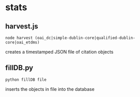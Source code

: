 stats
=====

harvest.js
----------
`node harvest (oai_dc|simple-dublin-core|qualified-dublin-core|oai_etdms)`

creates a timestamped JSON file of citation objects

fillDB.py
-----
`python fillDB file`

inserts the objects in file into the database
